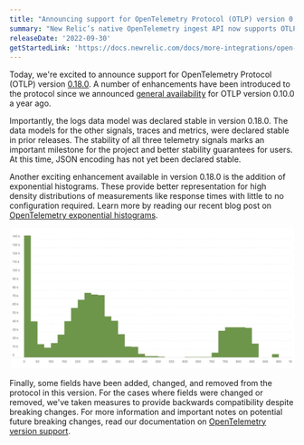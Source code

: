 ```yaml
---
title: "Announcing support for OpenTelemetry Protocol (OTLP) version 0.18.0"
summary: "New Relic’s native OpenTelemetry ingest API now supports OTLP version 0.18.0, including exponential histograms and stable logs!"
releaseDate: '2022-09-30'
getStartedLink: 'https://docs.newrelic.com/docs/more-integrations/open-source-telemetry-integrations/opentelemetry/opentelemetry-setup/'
---
```


Today, we're excited to announce support for OpenTelemetry Protocol (OTLP) version [0.18.0](https://github.com/open-telemetry/opentelemetry-proto/releases/tag/v0.18.0). A number of enhancements have been introduced to the protocol since we announced [general availability](https://newrelic.com/blog/nerdlog/open-telemetry-support-ga) for OTLP version 0.10.0 a year ago.

Importantly, the logs data model was declared stable in version 0.18.0. The data models for the other signals, traces and metrics, were declared stable in prior releases. The stability of all three telemetry signals marks an important milestone for the project and better stability guarantees for users. At this time, JSON encoding has not yet been declared stable.

Another exciting enhancement available in version 0.18.0 is the addition of exponential histograms. These provide better representation for high density distributions of measurements like response times with little to no configuration required. Learn more by reading our recent blog post on [OpenTelemetry exponential histograms](https://newrelic.com/blog/best-practices/opentelemetry-histograms).

![Example millisecond scale exponential bucket histogram](./images/millisecond-scale-exponential-bucket-histogram.webp "Example millisecond scale exponential bucket histogram")

Finally, some fields have been added, changed, and removed from the protocol in this version. For the cases where fields were changed or removed, we've taken measures to provide backwards compatibility despite breaking changes. For more information and important notes on potential future breaking changes, read our documentation on [OpenTelemetry version support](/docs/more-integrations/open-source-telemetry-integrations/opentelemetry/best-practices/opentelemetry-best-practices-versions).

